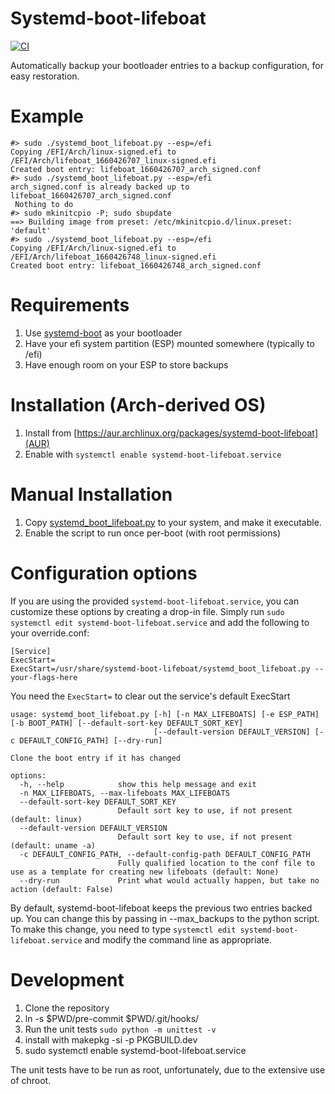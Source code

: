 # Systemd-boot-lifeboat

[![CI](https://github.com/intentionally-left-nil/systemd-boot-lifeboat/actions/workflows/test.yml/badge.svg)](https://github.com/intentionally-left-nil/systemd-boot-lifeboat/actions/workflows/test.yml)

Automatically backup your bootloader entries to a backup configuration, for easy restoration.

# Example

```
#> sudo ./systemd_boot_lifeboat.py --esp=/efi
Copying /EFI/Arch/linux-signed.efi to /EFI/Arch/lifeboat_1660426707_linux-signed.efi
Created boot entry: lifeboat_1660426707_arch_signed.conf
#> sudo ./systemd_boot_lifeboat.py --esp=/efi
arch_signed.conf is already backed up to lifeboat_1660426707_arch_signed.conf
 Nothing to do
#> sudo mkinitcpio -P; sudo sbupdate
==> Building image from preset: /etc/mkinitcpio.d/linux.preset: 'default'
#> sudo ./systemd_boot_lifeboat.py --esp=/efi
Copying /EFI/Arch/linux-signed.efi to /EFI/Arch/lifeboat_1660426748_linux-signed.efi
Created boot entry: lifeboat_1660426748_arch_signed.conf
```

# Requirements

1. Use [systemd-boot](https://wiki.archlinux.org/title/Systemd-boot) as your bootloader
1. Have your efi system partition (ESP) mounted somewhere (typically to /efi)
1. Have enough room on your ESP to store backups

# Installation (Arch-derived OS)

1. Install from [https://aur.archlinux.org/packages/systemd-boot-lifeboat](AUR)
1. Enable with `systemctl enable systemd-boot-lifeboat.service`

# Manual Installation

1. Copy [systemd_boot_lifeboat.py](/systemd_boot_lifeboat.py) to your system, and make it executable.
1. Enable the script to run once per-boot (with root permissions)

# Configuration options

If you are using the provided `systemd-boot-lifeboat.service`, you can customize these options by creating a drop-in file.
Simply run `sudo systemctl edit systemd-boot-lifeboat.service` and add the following to your override.conf:

```
[Service]
ExecStart=
ExecStart=/usr/share/systemd-boot-lifeboat/systemd_boot_lifeboat.py --your-flags-here
```

You need the `ExecStart=` to clear out the service's default ExecStart

```
usage: systemd_boot_lifeboat.py [-h] [-n MAX_LIFEBOATS] [-e ESP_PATH] [-b BOOT_PATH] [--default-sort-key DEFAULT_SORT_KEY]
                                [--default-version DEFAULT_VERSION] [-c DEFAULT_CONFIG_PATH] [--dry-run]

Clone the boot entry if it has changed

options:
  -h, --help            show this help message and exit
  -n MAX_LIFEBOATS, --max-lifeboats MAX_LIFEBOATS
  --default-sort-key DEFAULT_SORT_KEY
                        Default sort key to use, if not present (default: linux)
  --default-version DEFAULT_VERSION
                        Default sort key to use, if not present (default: uname -a)
  -c DEFAULT_CONFIG_PATH, --default-config-path DEFAULT_CONFIG_PATH
                        Fully qualified location to the conf file to use as a template for creating new lifeboats (default: None)
  --dry-run             Print what would actually happen, but take no action (default: False)
```

By default, systemd-boot-lifeboat keeps the previous two entries backed up. You can change this by passing in --max_backups to the python script. To make this change, you need to type `systemctl edit systemd-boot-lifeboat.service` and modify the command line as appropriate.

# Development

1. Clone the repository
1. ln -s $PWD/pre-commit $PWD/.git/hooks/
1. Run the unit tests `sudo python -m unittest -v `
1. install with makepkg -si -p PKGBUILD.dev
1. sudo systemctl enable systemd-boot-lifeboat.service

The unit tests have to be run as root, unfortunately, due to the extensive use of chroot.
